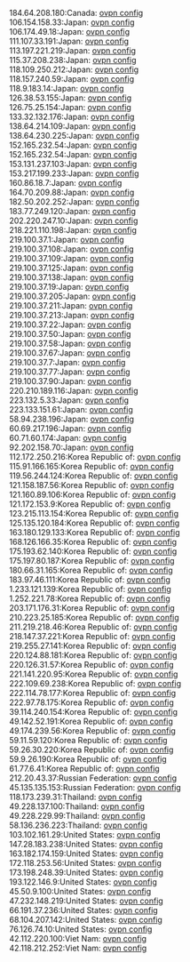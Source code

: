 184.64.208.180:Canada: [ovpn config](vpn/184_64_208_180.ovpn)  
106.154.158.33:Japan: [ovpn config](vpn/106_154_158_33.ovpn)  
106.174.49.18:Japan: [ovpn config](vpn/106_174_49_18.ovpn)  
111.107.33.191:Japan: [ovpn config](vpn/111_107_33_191.ovpn)  
113.197.221.219:Japan: [ovpn config](vpn/113_197_221_219.ovpn)  
115.37.208.238:Japan: [ovpn config](vpn/115_37_208_238.ovpn)  
118.109.250.212:Japan: [ovpn config](vpn/118_109_250_212.ovpn)  
118.157.240.59:Japan: [ovpn config](vpn/118_157_240_59.ovpn)  
118.9.183.14:Japan: [ovpn config](vpn/118_9_183_14.ovpn)  
126.38.53.155:Japan: [ovpn config](vpn/126_38_53_155.ovpn)  
126.75.25.154:Japan: [ovpn config](vpn/126_75_25_154.ovpn)  
133.32.132.176:Japan: [ovpn config](vpn/133_32_132_176.ovpn)  
138.64.214.109:Japan: [ovpn config](vpn/138_64_214_109.ovpn)  
138.64.230.225:Japan: [ovpn config](vpn/138_64_230_225.ovpn)  
152.165.232.54:Japan: [ovpn config](vpn/152_165_232_54.ovpn)  
152.165.232.54:Japan: [ovpn config](vpn/152_165_232_54.ovpn)  
153.131.237.103:Japan: [ovpn config](vpn/153_131_237_103.ovpn)  
153.217.199.233:Japan: [ovpn config](vpn/153_217_199_233.ovpn)  
160.86.18.7:Japan: [ovpn config](vpn/160_86_18_7.ovpn)  
164.70.209.88:Japan: [ovpn config](vpn/164_70_209_88.ovpn)  
182.50.202.252:Japan: [ovpn config](vpn/182_50_202_252.ovpn)  
183.77.249.120:Japan: [ovpn config](vpn/183_77_249_120.ovpn)  
202.220.247.10:Japan: [ovpn config](vpn/202_220_247_10.ovpn)  
218.221.110.198:Japan: [ovpn config](vpn/218_221_110_198.ovpn)  
219.100.37.1:Japan: [ovpn config](vpn/219_100_37_1.ovpn)  
219.100.37.108:Japan: [ovpn config](vpn/219_100_37_108.ovpn)  
219.100.37.109:Japan: [ovpn config](vpn/219_100_37_109.ovpn)  
219.100.37.125:Japan: [ovpn config](vpn/219_100_37_125.ovpn)  
219.100.37.138:Japan: [ovpn config](vpn/219_100_37_138.ovpn)  
219.100.37.19:Japan: [ovpn config](vpn/219_100_37_19.ovpn)  
219.100.37.205:Japan: [ovpn config](vpn/219_100_37_205.ovpn)  
219.100.37.211:Japan: [ovpn config](vpn/219_100_37_211.ovpn)  
219.100.37.213:Japan: [ovpn config](vpn/219_100_37_213.ovpn)  
219.100.37.22:Japan: [ovpn config](vpn/219_100_37_22.ovpn)  
219.100.37.50:Japan: [ovpn config](vpn/219_100_37_50.ovpn)  
219.100.37.58:Japan: [ovpn config](vpn/219_100_37_58.ovpn)  
219.100.37.67:Japan: [ovpn config](vpn/219_100_37_67.ovpn)  
219.100.37.7:Japan: [ovpn config](vpn/219_100_37_7.ovpn)  
219.100.37.77:Japan: [ovpn config](vpn/219_100_37_77.ovpn)  
219.100.37.90:Japan: [ovpn config](vpn/219_100_37_90.ovpn)  
220.210.189.116:Japan: [ovpn config](vpn/220_210_189_116.ovpn)  
223.132.5.33:Japan: [ovpn config](vpn/223_132_5_33.ovpn)  
223.133.151.61:Japan: [ovpn config](vpn/223_133_151_61.ovpn)  
58.94.238.196:Japan: [ovpn config](vpn/58_94_238_196.ovpn)  
60.69.217.196:Japan: [ovpn config](vpn/60_69_217_196.ovpn)  
60.71.60.174:Japan: [ovpn config](vpn/60_71_60_174.ovpn)  
92.202.158.70:Japan: [ovpn config](vpn/92_202_158_70.ovpn)  
112.172.250.216:Korea Republic of: [ovpn config](vpn/112_172_250_216.ovpn)  
115.91.166.165:Korea Republic of: [ovpn config](vpn/115_91_166_165.ovpn)  
119.56.244.124:Korea Republic of: [ovpn config](vpn/119_56_244_124.ovpn)  
121.158.187.56:Korea Republic of: [ovpn config](vpn/121_158_187_56.ovpn)  
121.160.89.106:Korea Republic of: [ovpn config](vpn/121_160_89_106.ovpn)  
121.172.153.9:Korea Republic of: [ovpn config](vpn/121_172_153_9.ovpn)  
123.215.113.154:Korea Republic of: [ovpn config](vpn/123_215_113_154.ovpn)  
125.135.120.184:Korea Republic of: [ovpn config](vpn/125_135_120_184.ovpn)  
163.180.129.133:Korea Republic of: [ovpn config](vpn/163_180_129_133.ovpn)  
168.126.166.35:Korea Republic of: [ovpn config](vpn/168_126_166_35.ovpn)  
175.193.62.140:Korea Republic of: [ovpn config](vpn/175_193_62_140.ovpn)  
175.197.80.187:Korea Republic of: [ovpn config](vpn/175_197_80_187.ovpn)  
180.66.31.165:Korea Republic of: [ovpn config](vpn/180_66_31_165.ovpn)  
183.97.46.111:Korea Republic of: [ovpn config](vpn/183_97_46_111.ovpn)  
1.233.121.139:Korea Republic of: [ovpn config](vpn/1_233_121_139.ovpn)  
1.252.221.78:Korea Republic of: [ovpn config](vpn/1_252_221_78.ovpn)  
203.171.176.31:Korea Republic of: [ovpn config](vpn/203_171_176_31.ovpn)  
210.223.25.185:Korea Republic of: [ovpn config](vpn/210_223_25_185.ovpn)  
211.219.218.46:Korea Republic of: [ovpn config](vpn/211_219_218_46.ovpn)  
218.147.37.221:Korea Republic of: [ovpn config](vpn/218_147_37_221.ovpn)  
219.255.27.141:Korea Republic of: [ovpn config](vpn/219_255_27_141.ovpn)  
220.124.88.181:Korea Republic of: [ovpn config](vpn/220_124_88_181.ovpn)  
220.126.31.57:Korea Republic of: [ovpn config](vpn/220_126_31_57.ovpn)  
221.141.220.95:Korea Republic of: [ovpn config](vpn/221_141_220_95.ovpn)  
222.109.69.238:Korea Republic of: [ovpn config](vpn/222_109_69_238.ovpn)  
222.114.78.177:Korea Republic of: [ovpn config](vpn/222_114_78_177.ovpn)  
222.97.78.175:Korea Republic of: [ovpn config](vpn/222_97_78_175.ovpn)  
39.114.240.154:Korea Republic of: [ovpn config](vpn/39_114_240_154.ovpn)  
49.142.52.191:Korea Republic of: [ovpn config](vpn/49_142_52_191.ovpn)  
49.174.239.56:Korea Republic of: [ovpn config](vpn/49_174_239_56.ovpn)  
59.11.59.120:Korea Republic of: [ovpn config](vpn/59_11_59_120.ovpn)  
59.26.30.220:Korea Republic of: [ovpn config](vpn/59_26_30_220.ovpn)  
59.9.26.190:Korea Republic of: [ovpn config](vpn/59_9_26_190.ovpn)  
61.77.6.41:Korea Republic of: [ovpn config](vpn/61_77_6_41.ovpn)  
212.20.43.37:Russian Federation: [ovpn config](vpn/212_20_43_37.ovpn)  
45.135.135.153:Russian Federation: [ovpn config](vpn/45_135_135_153.ovpn)  
118.173.239.31:Thailand: [ovpn config](vpn/118_173_239_31.ovpn)  
49.228.137.100:Thailand: [ovpn config](vpn/49_228_137_100.ovpn)  
49.228.229.99:Thailand: [ovpn config](vpn/49_228_229_99.ovpn)  
58.136.236.223:Thailand: [ovpn config](vpn/58_136_236_223.ovpn)  
103.102.161.29:United States: [ovpn config](vpn/103_102_161_29.ovpn)  
147.28.183.238:United States: [ovpn config](vpn/147_28_183_238.ovpn)  
163.182.174.159:United States: [ovpn config](vpn/163_182_174_159.ovpn)  
172.118.253.56:United States: [ovpn config](vpn/172_118_253_56.ovpn)  
173.198.248.39:United States: [ovpn config](vpn/173_198_248_39.ovpn)  
193.122.146.9:United States: [ovpn config](vpn/193_122_146_9.ovpn)  
45.50.9.100:United States: [ovpn config](vpn/45_50_9_100.ovpn)  
47.232.148.219:United States: [ovpn config](vpn/47_232_148_219.ovpn)  
66.191.37.236:United States: [ovpn config](vpn/66_191_37_236.ovpn)  
68.104.207.142:United States: [ovpn config](vpn/68_104_207_142.ovpn)  
76.126.74.10:United States: [ovpn config](vpn/76_126_74_10.ovpn)  
42.112.220.100:Viet Nam: [ovpn config](vpn/42_112_220_100.ovpn)  
42.118.212.252:Viet Nam: [ovpn config](vpn/42_118_212_252.ovpn)  
